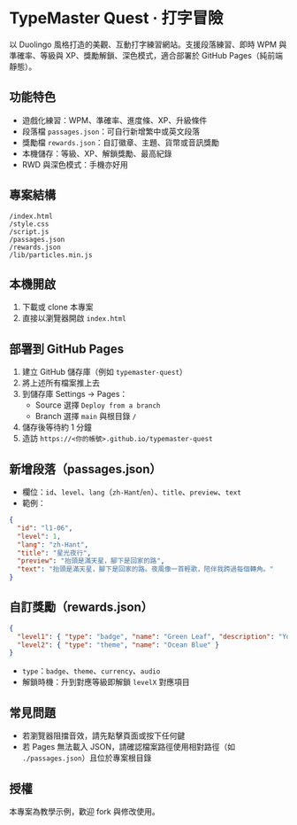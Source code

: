 # TypeMaster Quest · 打字冒險

以 Duolingo 風格打造的美觀、互動打字練習網站。支援段落練習、即時 WPM 與準確率、等級與 XP、獎勵解鎖、深色模式，適合部署於 GitHub Pages（純前端靜態）。

## 功能特色
- 遊戲化練習：WPM、準確率、進度條、XP、升級條件
- 段落檔 `passages.json`：可自行新增繁中或英文段落
- 獎勵檔 `rewards.json`：自訂徽章、主題、貨幣或音訊獎勵
- 本機儲存：等級、XP、解鎖獎勵、最高紀錄
- RWD 與深色模式：手機亦好用

## 專案結構
```
/index.html
/style.css
/script.js
/passages.json
/rewards.json
/lib/particles.min.js
```

## 本機開啟
1. 下載或 clone 本專案
2. 直接以瀏覽器開啟 `index.html`

## 部署到 GitHub Pages
1. 建立 GitHub 儲存庫（例如 `typemaster-quest`）
2. 將上述所有檔案推上去
3. 到儲存庫 Settings → Pages：
   - Source 選擇 `Deploy from a branch`
   - Branch 選擇 `main` 與根目錄 `/`
4. 儲存後等待約 1 分鐘
5. 造訪 `https://<你的帳號>.github.io/typemaster-quest`

## 新增段落（passages.json）
- 欄位：`id`、`level`、`lang`（`zh-Hant`/`en`）、`title`、`preview`、`text`
- 範例：
```json
{
  "id": "l1-06",
  "level": 1,
  "lang": "zh-Hant",
  "title": "星光夜行",
  "preview": "抬頭是滿天星，腳下是回家的路",
  "text": "抬頭是滿天星，腳下是回家的路。夜風像一首輕歌，陪伴我跨過每個轉角。"
}
```

## 自訂獎勵（rewards.json）
```json
{
  "level1": { "type": "badge", "name": "Green Leaf", "description": "Your first sprout!" },
  "level2": { "type": "theme", "name": "Ocean Blue" }
}
```
- `type`：`badge`、`theme`、`currency`、`audio`
- 解鎖時機：升到對應等級即解鎖 `levelX` 對應項目

## 常見問題
- 若瀏覽器阻擋音效，請先點擊頁面或按下任何鍵
- 若 Pages 無法載入 JSON，請確認檔案路徑使用相對路徑（如 `./passages.json`）且位於專案根目錄

## 授權
本專案為教學示例，歡迎 fork 與修改使用。
